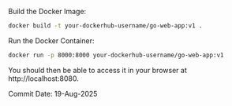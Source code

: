 




Build the Docker Image:
```bash
docker build -t your-dockerhub-username/go-web-app:v1 .
```

Run the Docker Container:


```bash
docker run -p 8000:8000 your-dockerhub-username/go-web-app:v1
```
You should then be able to access it in your browser at http://localhost:8080.

Commit Date: 19-Aug-2025

